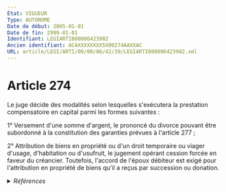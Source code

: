 ```yaml
---
État: VIGUEUR
Type: AUTONOME
Date de début: 2005-01-01
Date de fin: 2999-01-01
Identifiant: LEGIARTI000006423982
Ancien identifiant: ACAXXXXXXXX5X00274AAXXAC
URL: article/LEGI/ARTI/00/00/06/42/39/LEGIARTI000006423982.xml
---
```


<h1>Article 274</h1>

Le juge décide des modalités selon lesquelles s'exécutera la prestation
compensatoire en capital parmi les formes suivantes :<br />

1° Versement d'une somme d'argent, le prononcé du divorce pouvant être
subordonné à la constitution des garanties prévues à l'article 277 ;<br />

2° Attribution de biens en propriété ou d'un droit temporaire ou viager d'usage,
d'habitation ou d'usufruit, le jugement opérant cession forcée en faveur du
créancier. Toutefois, l'accord de l'époux débiteur est exigé pour l'attribution
en propriété de biens qu'il a reçus par succession ou donation.


<details>
  <summary><em>Références</em></summary>

  <h2>Articles faisant référence à l'article</h2>
  
  <ul>
    <li>
      <a href="https://legal.tricoteuses.fr//redirection/LEGIARTI000006424045?vers=git&vers=legifrance">Code civil - article 277 AUTONOME MODIFIE, en vigueur du 1976-01-01 au 2000-07-01</a> CITATION cible
    </li>
    <li>
      <a href="https://legal.tricoteuses.fr//redirection/LEGIARTI000006424046?vers=git&vers=legifrance">Code civil - article 277 AUTONOME VIGUEUR, en vigueur depuis le 2000-07-01</a> CITATION cible
    </li>
    <li>
      <a href="https://legal.tricoteuses.fr//redirection/LEGIARTI000006284811?vers=git&vers=legifrance">LOI n° 2004-439 du 26 mai 2004 relative au divorce - article 18 ENTIEREMENT_MODIF</a> MODIFICATION cible
    </li>
  </ul>
  
  <h2>Textes faisant référence à l'article</h2>
  
  <ul>
    <li>
      <a href="https://legal.tricoteuses.fr//redirection/JORFTEXT000000439268?vers=git&vers=legifrance">LOI n° 2004-439 du 26 mai 2004 relative au divorce</a> SPEC_APPLI cible
    </li>
  </ul>
  
  <h2>Références faites par l'article</h2>
  
  <ul>
    <li>
      TXT_SOURCE source Directive 2003-87 CE 2003-10-13 (Parlement et Conseil)
    </li>
    <li>
      2004-05-26 SPEC_APPLI source <a href="https://legal.tricoteuses.fr//redirection/JORFTEXT000000439268?vers=git&vers=legifrance">LOI n° 2004-439 du 26 mai 2004 relative au divorce</a>
    </li>
    <li>
      2004-05-26 MODIFICATION source <a href="https://legal.tricoteuses.fr//redirection/LEGIARTI000006284811?vers=git&vers=legifrance">LOI n° 2004-439 du 26 mai 2004 relative au divorce - article 18 ENTIEREMENT_MODIF</a>
    </li>
    <li>
      2999-01-01 CITATION cible <a href="https://legal.tricoteuses.fr//redirection/LEGIARTI000006423992?vers=git&vers=legifrance">Code civil - article 275 AUTONOME VIGUEUR, en vigueur depuis le 2005-01-01</a>
    </li>
    <li>
      2999-01-01 CITATION cible <a href="https://legal.tricoteuses.fr//redirection/LEGIARTI000006424003?vers=git&vers=legifrance">Code civil - article 275-1 AUTONOME VIGUEUR, en vigueur depuis le 2005-01-01</a>
    </li>
    <li>
      2999-01-01 CITATION cible <a href="https://legal.tricoteuses.fr//redirection/LEGIARTI000006424016?vers=git&vers=legifrance">Code civil - article 276 AUTONOME VIGUEUR, en vigueur depuis le 2005-01-01</a>
    </li>
    <li>
      2999-01-01 CITATION cible <a href="https://legal.tricoteuses.fr//redirection/LEGIARTI000006423890?vers=git&vers=legifrance">Code civil - article 276-4 AUTONOME VIGUEUR, en vigueur depuis le 2005-01-01</a>
    </li>
    <li>
      2999-01-01 CITATION source <a href="https://legal.tricoteuses.fr//redirection/LEGIARTI000006424045?vers=git&vers=legifrance">Code civil - article 277 AUTONOME MODIFIE, en vigueur du 1976-01-01 au 2000-07-01</a>
    </li>
    <li>
      2999-01-01 CITATION cible <a href="https://legal.tricoteuses.fr//redirection/LEGIARTI000038310973?vers=git&vers=legifrance">Code civil - article 303 AUTONOME VIGUEUR, en vigueur depuis le 2019-03-25</a>
    </li>
    <li>
      2999-01-01 CITATION cible <a href="https://legal.tricoteuses.fr//redirection/LEGIARTI000006411890?vers=git&vers=legifrance">Code de procédure civile - article 1080 AUTONOME VIGUEUR, en vigueur depuis le 2005-01-01</a>
    </li>
    <li>
      2999-01-01 CITATION cible <a href="https://legal.tricoteuses.fr//redirection/LEGIARTI000042907661?vers=git&vers=legifrance">Code général des impôts - article 1133 ter AUTONOME VIGUEUR, en vigueur depuis le 2020-12-31</a>
    </li>
    <li>
      2999-01-01 CITATION cible <a href="https://legal.tricoteuses.fr//redirection/LEGIARTI000042907654?vers=git&vers=legifrance">Code général des impôts - article 199 octodecies AUTONOME VIGUEUR, en vigueur depuis le 2020-12-31</a>
    </li>
    <li>
      CODIFICATION source Loi 1803-03-14
    </li>
  </ul>
</details>
